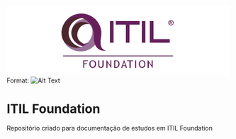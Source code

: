 ﻿![ITIL Foundation Logo](ITIL%20-%20Fundamentos%20(Treinaweb)/imagens/itil-foundation-logo.png)
Format: ![Alt Text](url)
 
 
 #  ITIL Foundation

Repositório criado para documentação de estudos em ITIL Foundation


